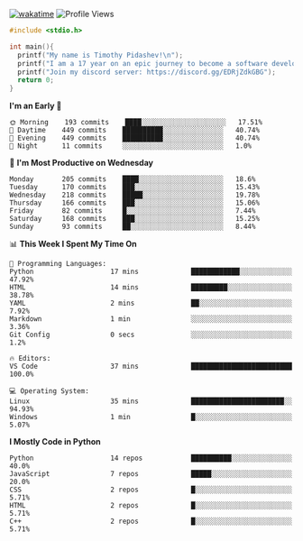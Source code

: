 [![wakatime](https://wakatime.com/badge/user/b920b284-3cde-4cd4-b72e-f7f22d050b16.svg)](https://wakatime.com/@b920b284-3cde-4cd4-b72e-f7f22d050b16)
![Profile Views](http://img.shields.io/badge/Profile%20Views-256-blue)
```c
#include <stdio.h>

int main(){
  printf("My name is Timothy Pidashev!\n"); 
  printf("I am a 17 year on an epic journey to become a software developer!\n");
  printf("Join my discord server: https://discord.gg/EDRjZdkGBG");
  return 0;
}
```

<!--START_SECTION:waka-->
**I'm an Early 🐤** 

```text
🌞 Morning    193 commits    ████░░░░░░░░░░░░░░░░░░░░░   17.51% 
🌆 Daytime    449 commits    ██████████░░░░░░░░░░░░░░░   40.74% 
🌃 Evening    449 commits    ██████████░░░░░░░░░░░░░░░   40.74% 
🌙 Night      11 commits     ░░░░░░░░░░░░░░░░░░░░░░░░░   1.0%

```
📅 **I'm Most Productive on Wednesday** 

```text
Monday       205 commits    ████░░░░░░░░░░░░░░░░░░░░░   18.6% 
Tuesday      170 commits    ███░░░░░░░░░░░░░░░░░░░░░░   15.43% 
Wednesday    218 commits    █████░░░░░░░░░░░░░░░░░░░░   19.78% 
Thursday     166 commits    ███░░░░░░░░░░░░░░░░░░░░░░   15.06% 
Friday       82 commits     █░░░░░░░░░░░░░░░░░░░░░░░░   7.44% 
Saturday     168 commits    ███░░░░░░░░░░░░░░░░░░░░░░   15.25% 
Sunday       93 commits     ██░░░░░░░░░░░░░░░░░░░░░░░   8.44%

```


📊 **This Week I Spent My Time On** 

```text
💬 Programming Languages: 
Python                   17 mins             ████████████░░░░░░░░░░░░░   47.92% 
HTML                     14 mins             █████████░░░░░░░░░░░░░░░░   38.78% 
YAML                     2 mins              ██░░░░░░░░░░░░░░░░░░░░░░░   7.92% 
Markdown                 1 min               ░░░░░░░░░░░░░░░░░░░░░░░░░   3.36% 
Git Config               0 secs              ░░░░░░░░░░░░░░░░░░░░░░░░░   1.2%

🔥 Editors: 
VS Code                  37 mins             █████████████████████████   100.0%

💻 Operating System: 
Linux                    35 mins             ███████████████████████░░   94.93% 
Windows                  1 min               █░░░░░░░░░░░░░░░░░░░░░░░░   5.07%

```

**I Mostly Code in Python** 

```text
Python                   14 repos            ██████████░░░░░░░░░░░░░░░   40.0% 
JavaScript               7 repos             █████░░░░░░░░░░░░░░░░░░░░   20.0% 
CSS                      2 repos             █░░░░░░░░░░░░░░░░░░░░░░░░   5.71% 
HTML                     2 repos             █░░░░░░░░░░░░░░░░░░░░░░░░   5.71% 
C++                      2 repos             █░░░░░░░░░░░░░░░░░░░░░░░░   5.71%

```



<!--END_SECTION:waka-->
